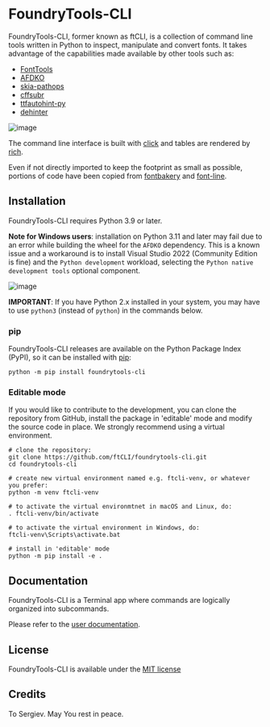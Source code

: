 # FoundryTools-CLI

FoundryTools-CLI, former known as ftCLI, is a collection of command line tools written in Python to
inspect, manipulate and convert fonts. It takes advantage of the capabilities made available by
other tools such as:

- [FontTools](https://github.com/fonttools/fonttools)
- [AFDKO](https://github.com/adobe-type-tools/afdko)
- [skia-pathops](https://github.com/fonttools/skia-pathops)
- [cffsubr](https://github.com/adobe-type-tools/cffsubr)
- [ttfautohint-py](https://github.com/fonttools/ttfautohint-py)
- [dehinter](https://github.com/source-foundry/dehinter)

![image](https://github.com/ftCLI/FoundryTools-CLI/assets/83063506/f648829c-3e3c-45ee-be3e-b5f9b35b30f7)

The command line interface is built with [click](https://github.com/pallets/click/) and tables are
rendered by [rich](https://github.com/Textualize/rich).

Even if not directly imported to keep the footprint as small as possible, portions of code have been
copied from [fontbakery](https://github.com/googlefonts/fontbakery) and
[font-line](https://github.com/source-foundry/font-line).

## Installation

FoundryTools-CLI requires Python 3.9 or later.

**Note for Windows users**: installation on Python 3.11 and later may fail due to an error while
building the wheel for the `AFDKO` dependency. This is a known issue and a workaround is to install
Visual Studio 2022 (Community Edition is fine) and the `Python development` workload, selecting the
`Python native development tools` optional component.

![image](https://github.com/ftCLI/FoundryTools-CLI/assets/83063506/3dcb4f74-bb94-4634-b28a-b6aeba7d8575)

**IMPORTANT**: If you have Python 2.x installed in your system, you may have to use `python3`
(instead of `python`) in the commands below.

### pip

FoundryTools-CLI releases are available on the Python Package Index (PyPI), so it can be installed
with [pip](https://pip.pypa.io/):

```
python -m pip install foundrytools-cli
```

### Editable mode

If you would like to contribute to the development, you can clone the repository from GitHub,
install the package in 'editable' mode and modify the source code in place. We strongly recommend
using a virtual environment.

```
# clone the repository:
git clone https://github.com/ftCLI/foundrytools-cli.git
cd foundrytools-cli

# create new virtual environment named e.g. ftcli-venv, or whatever you prefer:
python -m venv ftcli-venv

# to activate the virtual environmtnet in macOS and Linux, do:
. ftcli-venv/bin/activate

# to activate the virtual environment in Windows, do:
ftcli-venv\Scripts\activate.bat

# install in 'editable' mode
python -m pip install -e .
```

## Documentation

FoundryTools-CLI is a Terminal app where commands are logically organized into subcommands.

Please refer to the [user documentation](https://ftcli.github.io/FoundryTools-CLI/).

## License

FoundryTools-CLI is available under the [MIT license](LICENSE)

## Credits

To Sergiev. May You rest in peace.
